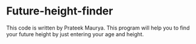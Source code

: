 # Future-height-finder
This code is written by Prateek Maurya.
This program will help you to find your future height by just entering your age and height.

